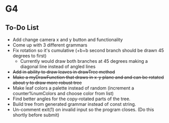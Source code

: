 # G4

## To-Do List


 * Add change camera x and y button and functionality
 * Come up with 3 different grammars
 * Fix rotation so it's cumulative (+b+b second branch should be drawn 45 degrees to first)
   * Currently would draw both branches at 45 degrees making a diagonal line instead of angled lines 
 * ~~Add in ability to draw leaves in drawTree method~~
 * ~~Make a myDrawFunction that draws in x-y plane and and can be rotated about y to draw more robust tree~~
 * Make leaf colors a palette instead of random (increment a counter%numColors and choose color from list)
 * Find better angles for the copy-rotated parts of the tree.
 * Build tree from generated grammar instead of const string.
 * Un-comment exit(1) on invalid input so the program closes. (Do this shortly before submit)